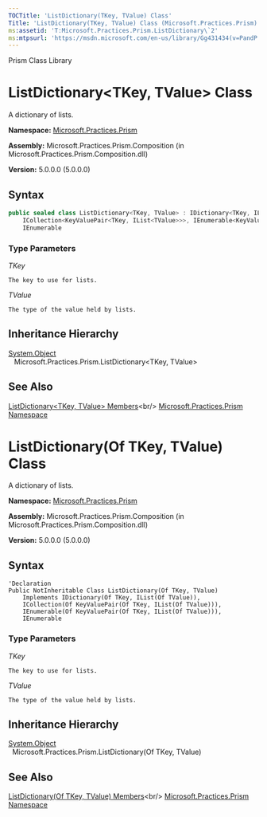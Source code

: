 ```yaml
---
TOCTitle: 'ListDictionary(TKey, TValue) Class'
Title: 'ListDictionary(TKey, TValue) Class (Microsoft.Practices.Prism)'
ms:assetid: 'T:Microsoft.Practices.Prism.ListDictionary\`2'
ms:mtpsurl: 'https://msdn.microsoft.com/en-us/library/Gg431434(v=PandP.50)'
---
```


Prism Class Library

# ListDictionary<TKey, TValue> Class

A dictionary of lists.

**Namespace:** [Microsoft.Practices.Prism](https://msdn.microsoft.com/en-us/library/microsoft.practices.prism(v=pandp.50))

**Assembly:** Microsoft.Practices.Prism.Composition (in Microsoft.Practices.Prism.Composition.dll)

**Version:** 5.0.0.0 (5.0.0.0)

## Syntax

```C#
public sealed class ListDictionary<TKey, TValue> : IDictionary<TKey, IList<TValue>>, 
	ICollection<KeyValuePair<TKey, IList<TValue>>>, IEnumerable<KeyValuePair<TKey, IList<TValue>>>, 
	IEnumerable
```

### Type Parameters

*TKey*
	
	The key to use for lists.
	
*TValue*
       	
	The type of the value held by lists.

## Inheritance Hierarchy

[System.Object](http://msdn.microsoft.com/en-us/library/e5kfa45b)<br/>
    Microsoft.Practices.Prism.ListDictionary<TKey, TValue>

## See Also
[ListDictionary<TKey, TValue> Members](https://msdn.microsoft.com/en-us/library/gg430787(v=pandp.50))<br/>
[Microsoft.Practices.Prism Namespace](https://msdn.microsoft.com/en-us/library/microsoft.practices.prism(v=pandp.50))
    

# ListDictionary(Of TKey, TValue) Class

A dictionary of lists.

**Namespace:** [Microsoft.Practices.Prism](https://msdn.microsoft.com/en-us/library/microsoft.practices.prism(v=pandp.50))

**Assembly:** Microsoft.Practices.Prism.Composition (in Microsoft.Practices.Prism.Composition.dll)

**Version:** 5.0.0.0 (5.0.0.0)

## Syntax

```VB
'Declaration
Public NotInheritable Class ListDictionary(Of TKey, TValue)
	Implements IDictionary(Of TKey, IList(Of TValue)), 
	ICollection(Of KeyValuePair(Of TKey, IList(Of TValue))), 
	IEnumerable(Of KeyValuePair(Of TKey, IList(Of TValue))), 
	IEnumerable
```

### Type Parameters

*TKey*
	
	The key to use for lists.
	
*TValue*
       	
	The type of the value held by lists.

## Inheritance Hierarchy

[System.Object](http://msdn.microsoft.com/en-us/library/e5kfa45b)<br/>
  Microsoft.Practices.Prism.ListDictionary(Of TKey, TValue)
  

## See Also

[ListDictionary(Of TKey, TValue) Members](https://msdn.microsoft.com/en-us/library/gg430787(v=pandp.50))<br/>
 [Microsoft.Practices.Prism Namespace](https://msdn.microsoft.com/en-us/library/microsoft.practices.prism(v=pandp.50))
